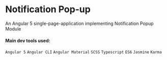 # Notification Pop-up

An Angular 5 single-page-application implementing Notification Popup Module

#### Main dev tools used:
`Angular 5` `Angular CLI` `Angular Material` `SCSS` `Typescript` `ES6` `Jasmine` `Karma`


